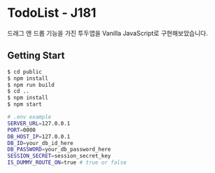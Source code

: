 # TodoList - J181

드래그 앤 드롭 기능을 가진 투두앱을 Vanilla JavaScript로 구현해보았습니다.

## Getting Start

```bash
$ cd public
$ npm install
$ npm run build
$ cd ..
$ npm install
$ npm start
```

```bash
# .env example
SERVER_URL=127.0.0.1
PORT=0000
DB_HOST_IP=127.0.0.1
DB_ID=your_db_id_here
DB_PASSWORD=your_db_password_here
SESSION_SECRET=session_secret_key
IS_DUMMY_ROUTE_ON=true # true or false
```
